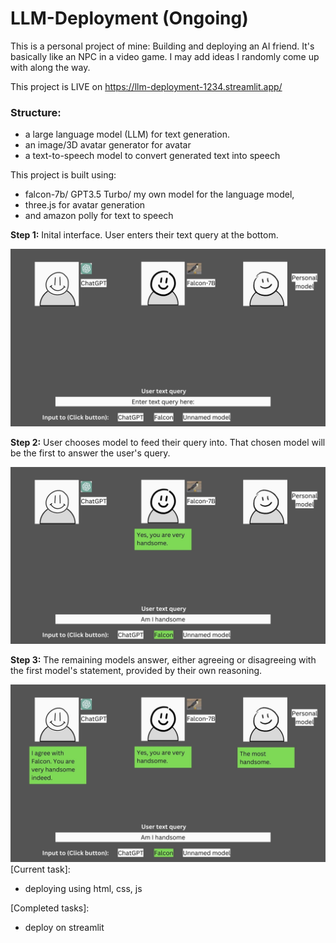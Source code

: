 # LLM-Deployment (Ongoing)
This is a personal project of mine: Building and deploying an AI friend. It's basically like an NPC in a video game. I may add ideas I randomly come up with along the way.

This project is LIVE on https://llm-deployment-1234.streamlit.app/ 
### Structure:
  - a large language model (LLM) for text generation.
  - an image/3D avatar generator for avatar
  - a text-to-speech model to convert generated text into speech

This project is built using:

  - falcon-7b/ GPT3.5 Turbo/ my own model for the language model, 
  - three.js for avatar generation
  - and amazon polly for text to speech



**Step 1:** Inital interface. User enters their text query at the bottom.

![Image 1](images/1.jpg)

**Step 2:** User chooses model to feed their query into. That chosen model will be the first to answer the user's query.

![Image 2](images/2.jpg)

**Step 3:** The remaining models answer, either agreeing or disagreeing with the first model's statement, provided by their own reasoning.

![Image 3](images/3.jpg)
[Current task]: 
- deploying using html, css, js

[Completed tasks]:
- deploy on streamlit

